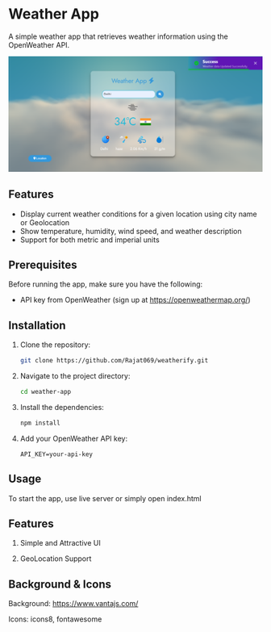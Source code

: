# Weather App

A simple weather app that retrieves weather information using the OpenWeather API.

![screenshot of the app](Resources/ui_screenshot.png?raw=true,"UI")

## Features

- Display current weather conditions for a given location using city name or Geolocation
- Show temperature, humidity, wind speed, and weather description
- Support for both metric and imperial units

## Prerequisites

Before running the app, make sure you have the following:

- API key from OpenWeather (sign up at https://openweathermap.org/)

## Installation

1. Clone the repository:

   ```bash
   git clone https://github.com/Rajat069/weatherify.git
   ```

2. Navigate to the project directory:

   ```bash
   cd weather-app
   ```

3. Install the dependencies:

   ```bash
   npm install
   ```

4. Add your OpenWeather API key:

   ```
   API_KEY=your-api-key
   ```

## Usage

To start the app, use live server or simply open index.html

## Features

1. Simple and Attractive UI

2. GeoLocation Support

## Background & Icons

Background: https://www.vantajs.com/

Icons: icons8, fontawesome
